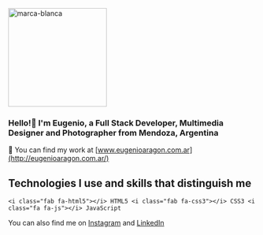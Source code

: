 <img src="https://user-images.githubusercontent.com/97991009/234075029-ff89ee90-67d8-4afa-b128-3a115f0234fd.png" alt="marca-blanca" width="200"/> 

### Hello!👋 I'm Eugenio, a Full Stack Developer, Multimedia Designer and Photographer from Mendoza, Argentina

🔭 You can find my work at [www.eugenioaragon.com.ar](http://eugenioaragon.com.ar/)


## Technologies I use and skills that distinguish me

``
<i class="fab fa-html5"></i> HTML5
<i class="fab fa-css3"></i> CSS3
<i class="fa fa-js"></i> JavaScript
``

You can also find me on [Instagram](https://www.instagram.com/eugenioaragon.dev/) and [LinkedIn](https://www.linkedin.com/in/eugenioaragon/)


